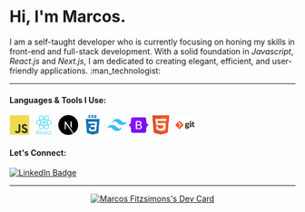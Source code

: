 <div id="header">
   <h1>Hi, I'm Marcos.</h1>
</div>

<p>I am a self-taught developer who is currently focusing on honing my skills in front-end and full-stack development. With a solid foundation in <i>Javascript</i>, <i>React.js</i> and <i>Next.js</i>, I am dedicated to creating elegant, efficient, and user-friendly applications. :man_technologist:</p>

---

<div id="languages">
  <h4>Languages & Tools I Use:</h4>
  <div>
  <img src="https://github.com/devicons/devicon/blob/master/icons/javascript/javascript-original.svg" title="JavaScript" alt="JavaScript" width="35" height="35"/>&nbsp;
  <img src="https://github.com/devicons/devicon/blob/master/icons/react/react-original-wordmark.svg" title="React" alt="React" width="35" height="35"/>&nbsp;
  <img src="https://github.com/devicons/devicon/blob/master/icons/nextjs/nextjs-original.svg" title="Next" alt="Next" width="35" height="35" backgroundColor="white" />&nbsp;
  <img src="https://github.com/devicons/devicon/blob/master/icons/css3/css3-plain-wordmark.svg"  title="CSS3" alt="CSS" width="35" height="35"/>&nbsp;
  <img src="https://github.com/devicons/devicon/blob/master/icons/tailwindcss/tailwindcss-plain.svg" title="TailwindCSS" alt="Tailwind" width="35" height="35"/>
  <img src="https://github.com/devicons/devicon/blob/master/icons/bootstrap/bootstrap-original.svg" title="Bootstrap" alt="Bootstrap" width="35" height="35"/>
  <img src="https://github.com/devicons/devicon/blob/master/icons/html5/html5-original.svg" title="HTML5" alt="HTML" width="35" height="35"/>&nbsp;
  <img src="https://github.com/devicons/devicon/blob/master/icons/git/git-original-wordmark.svg" title="Git" alt="Git" width="35" height="35"/>
     

</div>
</div>

<div id="contact">
  <h4>Let's Connect:</h4>
    <div id="badge">
    <a href="https://www.linkedin.com/in/marcos-fitzsimons-70a010208/" target="_blank">
      <img src="https://img.shields.io/badge/LinkedIn-blue?style=for-the-badge&logo=linkedin&logoColor=white" alt="LinkedIn Badge"/>
    </a>
  </div>
</div>

---

<div id="card" align="center">
<a href="https://app.daily.dev/fitzsimons_m"><img src="https://api.daily.dev/devcards/a35e5b0afd8b4f15bd789e540a43b583.png?r=k0c" width="250" alt="Marcos Fitzsimons's Dev Card"/></a>
</div>
